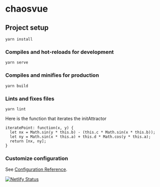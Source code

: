 # chaosvue

## Project setup
```
yarn install
```

### Compiles and hot-reloads for development
```
yarn serve
```

### Compiles and minifies for production
```
yarn build
```

### Lints and fixes files
```
yarn lint
```

Here is the function that iterates the initAttractor
```
iteratePoint: function(x, y) {
  let nx = Math.sin(y * this.b) - (this.c * Math.sin(x * this.b));
  let ny = Math.sin(x * this.a) + this.d * Math.cos(y * this.a);
  return [nx, ny];
}
```

### Customize configuration
See [Configuration Reference](https://cli.vuejs.org/config/).

[![Netlify Status](https://api.netlify.com/api/v1/badges/778b585f-e7af-40fd-96e8-91b9fc15f480/deploy-status)](https://app.netlify.com/sites/chaosvue/deploys)
